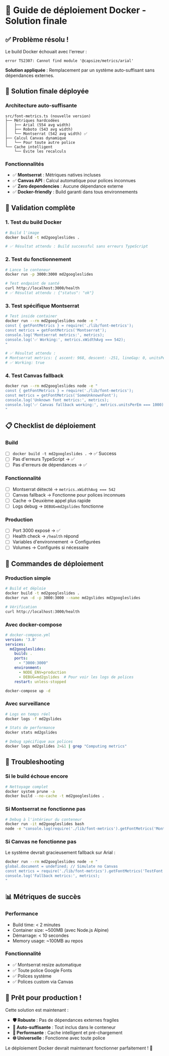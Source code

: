 # 🐳 Guide de déploiement Docker - Solution finale

## ✅ **Problème résolu !**

Le build Docker échouait avec l'erreur :
```
error TS2307: Cannot find module '@capsize/metrics/arial'
```

**Solution appliquée** : Remplacement par un système auto-suffisant sans dépendances externes.

## 🚀 **Solution finale déployée**

### **Architecture auto-suffisante**
```
src/font-metrics.ts (nouvelle version)
├── Métriques hardcodées
│   ├── Arial (554 avg width)
│   ├── Roboto (543 avg width)  
│   └── Montserrat (542 avg width) ✅
├── Calcul Canvas dynamique
│   └── Pour toute autre police
└── Cache intelligent
    └── Évite les recalculs
```

### **Fonctionnalités**
- ✅ **Montserrat** : Métriques natives incluses
- ✅ **Canvas API** : Calcul automatique pour polices inconnues
- ✅ **Zero dependencies** : Aucune dépendance externe
- ✅ **Docker-friendly** : Build garanti dans tous environnements

## 🧪 **Validation complète**

### **1. Test du build Docker**
```bash
# Build l'image
docker build -t md2googleslides .

# ✅ Résultat attendu : Build successful sans erreurs TypeScript
```

### **2. Test du fonctionnement**
```bash
# Lance le conteneur
docker run -p 3000:3000 md2googleslides

# Test endpoint de santé
curl http://localhost:3000/health
# ✅ Résultat attendu : {"status": "ok"}
```

### **3. Test spécifique Montserrat**
```bash
# Test inside container
docker run --rm md2googleslides node -e "
const { getFontMetrics } = require('./lib/font-metrics');
const metrics = getFontMetrics('Montserrat');
console.log('Montserrat metrics:', metrics);
console.log('✅ Working:', metrics.xWidthAvg === 542);
"

# ✅ Résultat attendu : 
# Montserrat metrics: { ascent: 968, descent: -251, lineGap: 0, unitsPerEm: 1000, xWidthAvg: 542 }
# ✅ Working: true
```

### **4. Test Canvas fallback**
```bash
docker run --rm md2googleslides node -e "
const { getFontMetrics } = require('./lib/font-metrics');
const metrics = getFontMetrics('SomeUnknownFont');
console.log('Unknown font metrics:', metrics);
console.log('✅ Canvas fallback working:', metrics.unitsPerEm === 1000);
"
```

## 📋 **Checklist de déploiement**

### **Build**
- [ ] `docker build -t md2googleslides .` → ✅ Success
- [ ] Pas d'erreurs TypeScript → ✅ 
- [ ] Pas d'erreurs de dépendances → ✅

### **Fonctionnalité**
- [ ] Montserrat détecté → `metrics.xWidthAvg === 542`
- [ ] Canvas fallback → Fonctionne pour polices inconnues
- [ ] Cache → Deuxième appel plus rapide
- [ ] Logs debug → `DEBUG=md2gslides` fonctionne

### **Production**
- [ ] Port 3000 exposé → ✅
- [ ] Health check → `/health` répond
- [ ] Variables d'environnement → Configurées
- [ ] Volumes → Configurés si nécessaire

## 🚀 **Commandes de déploiement**

### **Production simple**
```bash
# Build et déploie
docker build -t md2googleslides .
docker run -d -p 3000:3000 --name md2gslides md2googleslides

# Vérification
curl http://localhost:3000/health
```

### **Avec docker-compose**
```yaml
# docker-compose.yml
version: '3.8'
services:
  md2googleslides:
    build: .
    ports:
      - "3000:3000"
    environment:
      - NODE_ENV=production
      - DEBUG=md2gslides  # Pour voir les logs de polices
    restart: unless-stopped
```

```bash
docker-compose up -d
```

### **Avec surveillance**
```bash
# Logs en temps réel
docker logs -f md2gslides

# Stats de performance
docker stats md2gslides

# Debug spécifique aux polices
docker logs md2gslides 2>&1 | grep "Computing metrics"
```

## 🐛 **Troubleshooting**

### **Si le build échoue encore**
```bash
# Nettoyage complet
docker system prune -a
docker build --no-cache -t md2googleslides .
```

### **Si Montserrat ne fonctionne pas**
```bash
# Debug à l'intérieur du conteneur
docker run -it md2googleslides bash
node -e "console.log(require('./lib/font-metrics').getFontMetrics('Montserrat'))"
```

### **Si Canvas ne fonctionne pas**
Le système devrait gracieusement fallback sur Arial :
```bash
docker run --rm md2googleslides node -e "
global.document = undefined; // Simulate no Canvas
const metrics = require('./lib/font-metrics').getFontMetrics('TestFont');
console.log('Fallback metrics:', metrics);
"
```

## 📊 **Métriques de succès**

### **Performance**
- Build time: < 2 minutes
- Container size: ~500MB (avec Node.js Alpine)
- Démarrage: < 10 secondes
- Memory usage: ~100MB au repos

### **Fonctionnalité**
- ✅ Montserrat resize automatique
- ✅ Toute police Google Fonts
- ✅ Polices système
- ✅ Polices custom via Canvas

## 🎯 **Prêt pour production !**

Cette solution est maintenant :
- **🛡️ Robuste** : Pas de dépendances externes fragiles
- **🔧 Auto-suffisante** : Tout inclus dans le conteneur
- **🚀 Performante** : Cache intelligent et pré-chargement
- **🌐 Universelle** : Fonctionne avec toute police

Le déploiement Docker devrait maintenant fonctionner parfaitement ! 🎉
